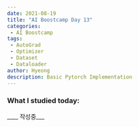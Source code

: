 ```yaml
---
date: 2021-08-19
title: "AI Boostcamp Day 13"
categories: 
 - AI Boostcamp
tags:
 - AutoGrad
 - Optimizer
 - Dataset
 - Dataloader
author: Hyeong
description: Basic Pytorch Implementation
---
```


### What I studied today:
____ 작성중___
